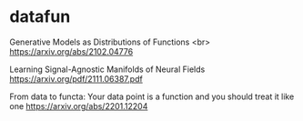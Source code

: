 # datafun

Generative Models as Distributions of Functions <br\>
https://arxiv.org/abs/2102.04776

Learning Signal-Agnostic Manifolds of Neural Fields
https://arxiv.org/pdf/2111.06387.pdf

From data to functa: Your data point is a function and you should treat it like one
https://arxiv.org/abs/2201.12204
